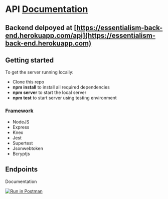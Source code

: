# API [Documentation](https://web.postman.co/collections/8779274-433ffecc-85ea-4883-adc4-097bc36d49df?version=latest&workspace=91e85325-9597-4da8-8ff5-bbe19a041df4#1dacacf9-12d9-4ddf-b621-d76d6fe72081)

## Backend delpoyed at [https://essentialism-back-end.herokuapp.com/api](https://essentialism-back-end.herokuapp.com) <br>

## Getting started

To get the server running locally:

- Clone this repo
- **npm install** to install all required dependencies
- **npm server** to start the local server
- **npm test** to start server using testing environment

### Framework

- NodeJS
- Express
- Knex
- Jest
- Supertest
- Jsonwebtoken
- Bcryptjs

## Endpoints


Documentation

[![Run in Postman](https://run.pstmn.io/button.svg)](https://god.gw.postman.com/run-collection/8779274-433ffecc-85ea-4883-adc4-097bc36d49df?action=collection%2Ffork&collection-url=entityId%3D8779274-433ffecc-85ea-4883-adc4-097bc36d49df%26entityType%3Dcollection%26workspaceId%3D3b057750-3449-4d58-82e1-e98666f5db1d)
